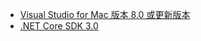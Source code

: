 * [Visual Studio for Mac 版本 8.0 或更新版本](https://visualstudio.microsoft.com/vs/mac/)
* [.NET Core SDK 3.0](https://dotnet.microsoft.com/download/dotnet-core/3.0)
